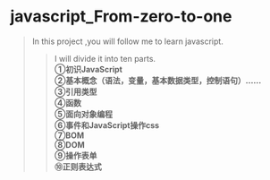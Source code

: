 # javascript_From-zero-to-one
>In this project ,you will follow me to learn javascript.  
>>I will divide it into ten parts.  
**①初识JavaScript**  
**②基本概念（语法，变量，基本数据类型，控制语句）……**  
**③引用类型**  
**④函数**  
**⑤面向对象编程**  
**⑥事件和JavaScript操作css**  
**⑦BOM**  
**⑧DOM**  
**⑨操作表单**  
**⑩正则表达式**  
